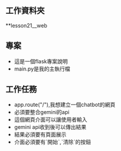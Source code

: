 ## 工作資料夾

**lesson21__web

## 專案
- 這是一個flask專案說明
- main.py是我的主執行檔

## 工作任務
- app.route("/"),我想建立一個chatbot的網頁
- 必須要整合gemini的api
- 這個網頁介面可以讓使用者輸入
- gemini api收到後可以傳出結果
- 結果必須要有頁面展示
- 介面必須要有ˋ開始ˋ,ˋ清除ˋ的按鈕